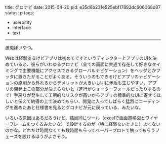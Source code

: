 title: グロナビ
date: 2015-04-20
pid: e35d6b231e525ebf17892dc606068d87
status: p
tags:
- userbitity
- interface
- text
---

愚痴ぽいやつ。

Webは経験あるけどアプリは初めてですというディレクターとアプリのUIを決めていると、彼らがいわゆるグロナビ（全ての画面に共通で存在して好きなタイミングで主要機能にアクセスできるグローバルナビゲーション）をヘッダとかフッタに置きたがることがよくある。そういうのもできるけどアプリのナビゲーションの原則から外れるからデメリットが大きいしUIに矛盾も生じやすい、アプリの開発上この部分が決まらないと（進行がウォーターフォールだったりするので）手戻りが発生して工期的なリスクが高いからアプリの標準的なUIに寄せてほしいと伝えて納得の上で決めてもらい、開発に入ってしばらく猛烈にコーディングを進めたあと仕様書を見るとグロナビが元に戻っている、みたいな。

いろいろ原因はあるだろうけど、結局同じツール（excelで画面遷移図とワイヤーフレームをつくるみたいな）で設計するのが（特に経験ないときに）よくないのかな。どれだけ時間なくても数時間もらってペーパープロトで触ってもらうフェーズを設けるほうがよさそう。